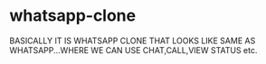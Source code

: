 # whatsapp-clone
BASICALLY IT IS WHATSAPP CLONE THAT LOOKS LIKE SAME AS WHATSAPP...WHERE WE CAN USE CHAT,CALL,VIEW STATUS etc.
